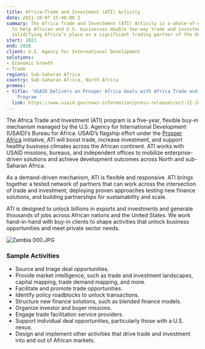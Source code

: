```yaml
---
title: Africa—Trade and Investment (ATI) Activity
date: 2021-10-07 15:40:00 Z
summary: The Africa Trade and Investment (ATI) Activity is a whole-of-government platform
  to help African and U.S. businesses double two-way trade and investment, thereby
  solidifying Africa’s place as a significant trading partner of the United States.
start: 2021
end: 2026
client: U.S. Agency for International Development
solutions:
- Economic Growth
- Trade
regions: Sub-Saharan Africa
country: Sub-Saharan Africa, North Africa
promos:
- title: 'USAID Delivers on Prosper Africa Goals with Africa Trade and Investment
    Program '
  link: https://www.usaid.gov/news-information/press-releases/oct-21-2021-usaid-delivers-prosper-africa-goals-africa-trade-and-investment
---
```


The Africa Trade and Investment (ATI) program is a five-year, flexible buy-in mechanism managed by the U.S. Agency for International Development (USAID)’s Bureau for Africa. USAID’s flagship effort under the [Prosper Africa](https://www.prosperafrica.gov/) initiative, ATI will boost trade, increase investment, and support healthy business climates across the African continent. ATI works with USAID missions, bureaus, and independent offices to mobilize enterprise-driven solutions and achieve development outcomes across North and sub-Saharan Africa.  

As a demand-driven mechanism, ATI is flexible and responsive. ATI brings together a tested network of partners that can work across the intersection of trade and investment, deploying proven approaches testing new finance solutions, and building partnerships for sustainability and scale.

ATI is designed to unlock billions in exports and investments and generate thousands of jobs across African nations and the United States. We work hand-in-hand with buy-in clients to shape activities that unlock business opportunities and meet private sector needs. 
  
![Zambia 000.JPG](/uploads/Zambia%20000.JPG)

### Sample Activities

* Source and triage deal opportunities.
* Provide market intelligence, such as trade and investment landscapes, capital mapping, trade demand mapping, and more.
* Facilitate and promote trade opportunities.
* Identify policy roadblocks to unlock transactions.
* Structure new finance solutions, such as blended finance models.
* Organize investor and buyer missions.
* Engage trade facilitation service providers.
* Support individual deal opportunities, particularly those with a U.S. nexus. 
* Design and implement other activities that drive trade and investment into and out of African markets. 